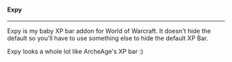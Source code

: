 #### Expy
-----

Expy is my baby XP bar addon for World of Warcraft. It doesn't hide the default so you'll have to use something else to hide the default XP Bar.

Expy looks a whole lot like ArcheAge's XP bar :)